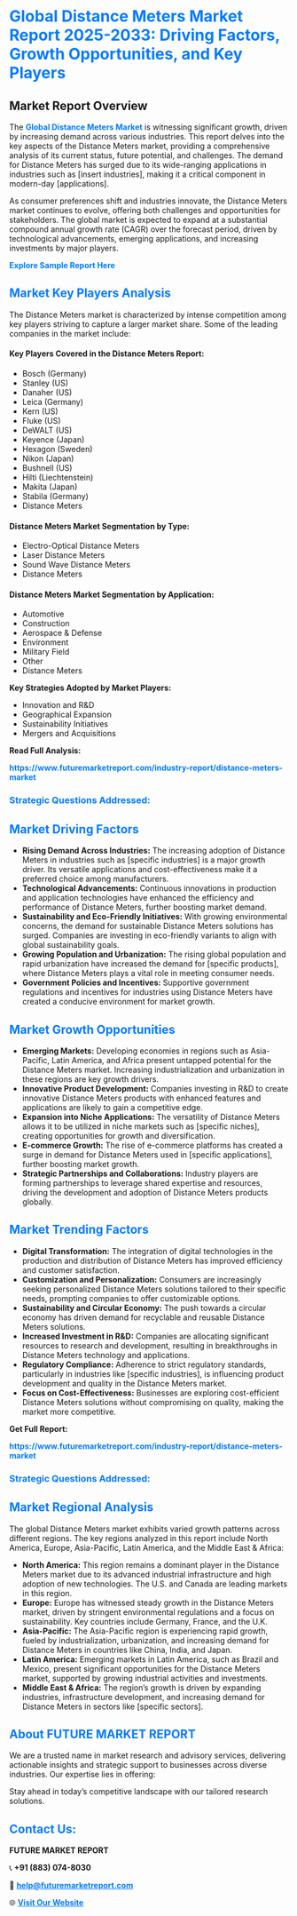 <h1 style="color: #007BFF;">Global Distance Meters Market Report 2025-2033: Driving Factors, Growth Opportunities, and Key Players</h1>

<section id="overview">
<h2>Market Report Overview</h2>
<p>The <a href="https://www.futuremarketreport.com/industry-report/distance-meters-market" style="color: #007BFF; text-decoration: none;"><strong>Global Distance Meters Market</strong></a> is witnessing significant growth, driven by increasing demand across various industries. This report delves into the key aspects of the Distance Meters market, providing a comprehensive analysis of its current status, future potential, and challenges. The demand for Distance Meters has surged due to its wide-ranging applications in industries such as [insert industries], making it a critical component in modern-day [applications].</p>
<p>As consumer preferences shift and industries innovate, the Distance Meters market continues to evolve, offering both challenges and opportunities for stakeholders. The global market is expected to expand at a substantial compound annual growth rate (CAGR) over the forecast period, driven by technological advancements, emerging applications, and increasing investments by major players.</p>
</section>

<section id="overview">
<p><a href="https://www.futuremarketreport.com/request-sample/reportId=110118" style="color: #007BFF; text-decoration: none;"><strong>Explore Sample Report Here</strong></a></p>
</section>

<section id="key-players">
<h2 style="color: #007BFF;">Market Key Players Analysis</h2>
<p>The Distance Meters market is characterized by intense competition among key players striving to capture a larger market share. Some of the leading companies in the market include:</p>
<h4>Key Players Covered in the Distance Meters Report:</h4>
<ul><li>Bosch (Germany)</li><li>Stanley (US)</li><li>Danaher (US)</li><li>Leica (Germany)</li><li>Kern (US)</li><li>Fluke (US)</li><li>DeWALT (US)</li><li>Keyence (Japan)</li><li>Hexagon (Sweden)</li><li>Nikon (Japan)</li><li>Bushnell (US)</li><li>Hilti (Liechtenstein)</li><li>Makita (Japan)</li><li>Stabila (Germany)</li><li>Distance Meters</li></ul>
<h4>Distance Meters Market Segmentation by Type:</h4>
<ul><li>Electro-Optical Distance Meters</li><li>Laser Distance Meters</li><li>Sound Wave Distance Meters</li><li>Distance Meters</li></ul>

<h4>Distance Meters Market Segmentation by Application:</h4>
<ul><li>Automotive</li><li>Construction</li><li>Aerospace &amp; Defense</li><li>Environment</li><li>Military Field</li><li>Other</li><li>Distance Meters</li></ul>
<p><strong>Key Strategies Adopted by Market Players:</strong></p>
<ul>
<li>Innovation and R&D</li>
<li>Geographical Expansion</li>
<li>Sustainability Initiatives</li>
<li>Mergers and Acquisitions</li>
</ul>
</section>

<section>
<p><strong>Read Full Analysis: </strong></p><a href="https://www.futuremarketreport.com/industry-report/distance-meters-market" style="color: #007BFF; text-decoration: none;"><strong>https://www.futuremarketreport.com/industry-report/distance-meters-market</strong></a>
<h3 style="color: #007BFF;">Strategic Questions Addressed:</h3>
</section>

<section id="driving-factors">
<h2 style="color: #007BFF;">Market Driving Factors</h2>
<ul>
<li><strong>Rising Demand Across Industries:</strong> The increasing adoption of Distance Meters in industries such as [specific industries] is a major growth driver. Its versatile applications and cost-effectiveness make it a preferred choice among manufacturers.</li>
<li><strong>Technological Advancements:</strong> Continuous innovations in production and application technologies have enhanced the efficiency and performance of Distance Meters, further boosting market demand.</li>
<li><strong>Sustainability and Eco-Friendly Initiatives:</strong> With growing environmental concerns, the demand for sustainable Distance Meters solutions has surged. Companies are investing in eco-friendly variants to align with global sustainability goals.</li>
<li><strong>Growing Population and Urbanization:</strong> The rising global population and rapid urbanization have increased the demand for [specific products], where Distance Meters plays a vital role in meeting consumer needs.</li>
<li><strong>Government Policies and Incentives:</strong> Supportive government regulations and incentives for industries using Distance Meters have created a conducive environment for market growth.</li>
</ul>
</section>

<section id="growth-opportunities">
<h2 style="color: #007BFF;">Market Growth Opportunities</h2>
<ul>
<li><strong>Emerging Markets:</strong> Developing economies in regions such as Asia-Pacific, Latin America, and Africa present untapped potential for the Distance Meters market. Increasing industrialization and urbanization in these regions are key growth drivers.</li>
<li><strong>Innovative Product Development:</strong> Companies investing in R&D to create innovative Distance Meters products with enhanced features and applications are likely to gain a competitive edge.</li>
<li><strong>Expansion into Niche Applications:</strong> The versatility of Distance Meters allows it to be utilized in niche markets such as [specific niches], creating opportunities for growth and diversification.</li>
<li><strong>E-commerce Growth:</strong> The rise of e-commerce platforms has created a surge in demand for Distance Meters used in [specific applications], further boosting market growth.</li>
<li><strong>Strategic Partnerships and Collaborations:</strong> Industry players are forming partnerships to leverage shared expertise and resources, driving the development and adoption of Distance Meters products globally.</li>
</ul>
</section>

<section id="trending-factors">
<h2 style="color: #007BFF;">Market Trending Factors</h2>
<ul>
<li><strong>Digital Transformation:</strong> The integration of digital technologies in the production and distribution of Distance Meters has improved efficiency and customer satisfaction.</li>
<li><strong>Customization and Personalization:</strong> Consumers are increasingly seeking personalized Distance Meters solutions tailored to their specific needs, prompting companies to offer customizable options.</li>
<li><strong>Sustainability and Circular Economy:</strong> The push towards a circular economy has driven demand for recyclable and reusable Distance Meters solutions.</li>
<li><strong>Increased Investment in R&D:</strong> Companies are allocating significant resources to research and development, resulting in breakthroughs in Distance Meters technology and applications.</li>
<li><strong>Regulatory Compliance:</strong> Adherence to strict regulatory standards, particularly in industries like [specific industries], is influencing product development and quality in the Distance Meters market.</li>
<li><strong>Focus on Cost-Effectiveness:</strong> Businesses are exploring cost-efficient Distance Meters solutions without compromising on quality, making the market more competitive.</li>
</ul>
</section>

<section>
<p><strong>Get Full Report: </strong></p><a href="https://www.futuremarketreport.com/industry-report/distance-meters-market" style="color: #007BFF; text-decoration: none;"><strong>https://www.futuremarketreport.com/industry-report/distance-meters-market</strong></a>
<h3 style="color: #007BFF;">Strategic Questions Addressed:</h3>
</section>


<section id="regional-analysis">
<h2 style="color: #007BFF;">Market Regional Analysis</h2>
<p>The global Distance Meters market exhibits varied growth patterns across different regions. The key regions analyzed in this report include North America, Europe, Asia-Pacific, Latin America, and the Middle East & Africa:</p>
<ul>
<li><strong>North America:</strong> This region remains a dominant player in the Distance Meters market due to its advanced industrial infrastructure and high adoption of new technologies. The U.S. and Canada are leading markets in this region.</li>
<li><strong>Europe:</strong> Europe has witnessed steady growth in the Distance Meters market, driven by stringent environmental regulations and a focus on sustainability. Key countries include Germany, France, and the U.K.</li>
<li><strong>Asia-Pacific:</strong> The Asia-Pacific region is experiencing rapid growth, fueled by industrialization, urbanization, and increasing demand for Distance Meters in countries like China, India, and Japan.</li>
<li><strong>Latin America:</strong> Emerging markets in Latin America, such as Brazil and Mexico, present significant opportunities for the Distance Meters market, supported by growing industrial activities and investments.</li>
<li><strong>Middle East & Africa:</strong> The region’s growth is driven by expanding industries, infrastructure development, and increasing demand for Distance Meters in sectors like [specific sectors].</li>
</ul>
</section>

<footer>
<h2 style="color: #007BFF;">About FUTURE MARKET REPORT</h2>
<p>We are a trusted name in market research and advisory services, delivering actionable insights and strategic support to businesses across diverse industries. Our expertise lies in offering:</p>

<p>Stay ahead in today’s competitive landscape with our tailored research solutions.</p>

<h2 style="color: #007BFF;">Contact Us:</h2>
<p><strong>FUTURE MARKET REPORT</strong></p>
<p>📞 <strong>+91 (883) 074-8030</strong></p>
<p>📧 <strong><a href="mailto:help@futuremarketreport.com" style="color: #007BFF;">help@futuremarketreport.com</a></strong></p>
<p>🌐 <strong><a href="https://www.futuremarketreport.com/" style="color: #007BFF;">Visit Our Website</a></strong></p>
</footer>